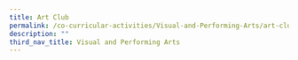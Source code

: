 ```yaml
---
title: Art Club
permalink: /co-curricular-activities/Visual-and-Performing-Arts/art-club/
description: ""
third_nav_title: Visual and Performing Arts
---
```

